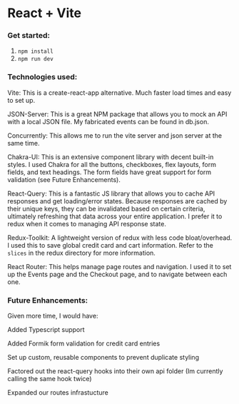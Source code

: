 # React + Vite

### Get started:

1. `npm install`
2. `npm run dev`

### Technologies used:

Vite: This is a create-react-app alternative. Much faster load times and easy to set up.

JSON-Server: This is a great NPM package that allows you to mock an API with a local JSON file. My fabricated events can be found in db.json.

Concurrently: This allows me to run the vite server and json server at the same time.

Chakra-UI: This is an extensive component library with decent built-in styles. I used Chakra for all the buttons, checkboxes, flex layouts, form fields, and text headings. The form fields have great support for form validation (see Future Enhancements).

React-Query: This is a fantastic JS library that allows you to cache API responses and get loading/error states. Because responses are cached by their unique keys, they can be invalidated based on certain criteria, ultimately refreshing that data across your entire application. I prefer it to redux when it comes to managing API response state.

Redux-Toolkit: A lightweight version of redux with less code bloat/overhead. I used this to save global credit card and cart information. Refer to the `slices` in the redux directory for more information.

React Router: This helps manage page routes and navigation. I used it to set up the Events page and the Checkout page, and to navigate between each one.

### Future Enhancements:

Given more time, I would have:

Added Typescript support

Added Formik form validation for credit card entries

Set up custom, reusable components to prevent duplicate styling

Factored out the react-query hooks into their own api folder (Im currently calling the same hook twice)

Expanded our routes infrastucture
